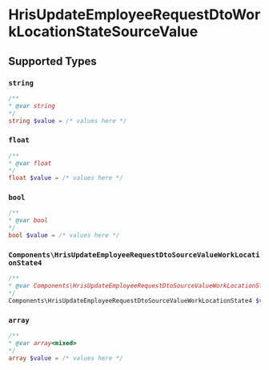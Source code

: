 # HrisUpdateEmployeeRequestDtoWorkLocationStateSourceValue


## Supported Types

### `string`

```php
/**
* @var string
*/
string $value = /* values here */
```

### `float`

```php
/**
* @var float
*/
float $value = /* values here */
```

### `bool`

```php
/**
* @var bool
*/
bool $value = /* values here */
```

### `Components\HrisUpdateEmployeeRequestDtoSourceValueWorkLocationState4`

```php
/**
* @var Components\HrisUpdateEmployeeRequestDtoSourceValueWorkLocationState4
*/
Components\HrisUpdateEmployeeRequestDtoSourceValueWorkLocationState4 $value = /* values here */
```

### `array`

```php
/**
* @var array<mixed>
*/
array $value = /* values here */
```

